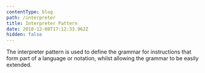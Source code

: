 ```yaml
---
contentType: blog
path: /interpreter
title: Interpreter Pattern
date: 2018-12-08T17:12:33.962Z
hidden: false
---
```

The interpreter pattern is used to define the grammar for instructions that form part of a language or notation, whilst allowing the grammar to be easily extended.